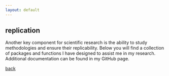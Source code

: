 ```yaml
---
layout: default
---
```


## replication

Another key component for scientific research is the ability to study methodologies and ensure their replicability. Below you will find a collection of packages and functions I have designed to assist me in my research. Additional documentation can be found in my GitHub page.

<!-- package 1 -->
<!-- package 2 -->

[back](/)